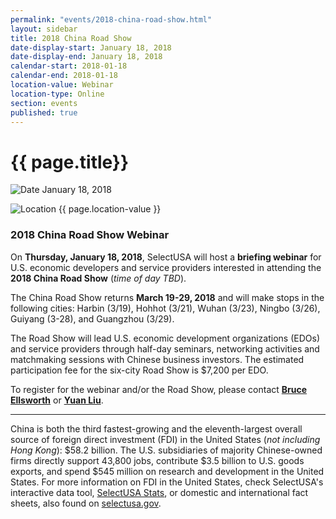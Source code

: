 ```yaml
---
permalink: "events/2018-china-road-show.html"
layout: sidebar
title: 2018 China Road Show
date-display-start: January 18, 2018
date-display-end: January 18, 2018
calendar-start: 2018-01-18
calendar-end: 2018-01-18
location-value: Webinar
location-type: Online
section: events
published: true
---
```


# {{ page.title}}

![Date](https://google.github.io/material-design-icons/action/svg/design/ic_event_24px.svg "Date") January 18, 2018

![Location](http://google.github.io/material-design-icons/social/svg/design/ic_location_city_24px.svg "Location") {{ page.location-value }}

### 2018 China Road Show Webinar

On **Thursday, January 18, 2018**, SelectUSA will host a **briefing webinar** for U.S. economic developers and service providers interested in attending the **2018 China Road Show** (_time of day TBD_).

The China Road Show returns **March 19-29, 2018** and will make stops in the following cities: Harbin (3/19), Hohhot (3/21), Wuhan (3/23), Ningbo (3/26), Guiyang (3-28), and Guangzhou (3/29). 

The Road Show will lead U.S. economic development organizations (EDOs) and service providers through half-day seminars, networking activities and matchmaking sessions with Chinese business investors. The estimated participation fee for the six-city Road Show is $7,200 per EDO.

To register for the webinar and/or the Road Show, please contact **[Bruce Ellsworth](mailto:bruce.ellsworth@trade.gov)** or **[Yuan Liu](mailto:yuan.liu@trade.gov)**.

---

China is both the third fastest-growing and the eleventh-largest overall source of foreign direct investment (FDI) in the United States (_not including Hong Kong_): $58.2 billion. The U.S. subsidiaries of majority Chinese-owned firms directly support 43,800 jobs, contribute $3.5 billion to U.S. goods exports, and spend $545 million on research and development in the United States. For more information on FDI in the United States, check SelectUSA's interactive data tool, [SelectUSA Stats](https://www.selectusa.gov/selectusa-stats), or domestic and international fact sheets, also found on [selectusa.gov](https://www.selectusa.gov/FDI-global-market).
